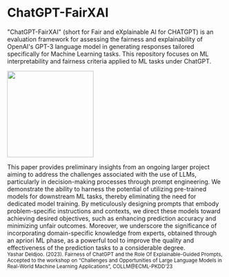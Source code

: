 # ChatGPT-FairXAI
"ChatGPT-FairXAI" (short for Fair and eXplainable AI for CHATGPT) is an evaluation framework for assessing the fairness and explainability of OpenAI's GPT-3 language model in generating responses tailored specifically for Machine Learning tasks. This repository focuses on ML interpretability and fairness criteria applied to ML tasks under ChatGPT. 

<img src="flow_char_new" width="200"/>

This paper provides preliminary insights from an ongoing larger project aiming to address the challenges associated with the use of LLMs, particularly in decision-making processes through prompt engineering. We demonstrate the ability to harness the potential of utilizing pre-trained models for downstream ML tasks, thereby eliminating the need for dedicated model training. By meticulously designing prompts that embody problem-specific instructions and contexts, we direct these models toward achieving desired objectives, such as enhancing prediction accuracy and minimizing unfair outcomes. Moreover, we underscore the significance of incorporating domain-specific knowledge from experts, obtained through an apriori ML phase, as a powerful tool to improve the quality and effectiveness of the prediction tasks to a considerable degree.</i></small></br>
    <small>Yashar Deldjoo. (2023). Fairness of ChatGPT and the Role Of
Explainable-Guided Prompts,  Accepted to the workshop on “Challenges and Opportunities of Large Language
Models in Real-World Machine Learning Applications”, COLLM@ECML-PKDD’23</small>


